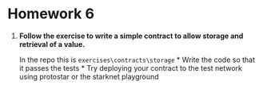 # Homework 6

1. **Follow the exercise to write a simple contract to allow storage and retrieval of a value.**


	In the repo this is `exercises\contracts\storage`
		* Write the code so that it passes the tests
		* Try deploying your contract to the test network using protostar or the starknet playground
